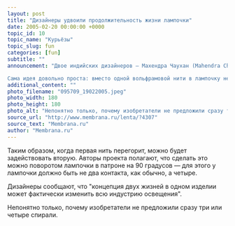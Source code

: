 ```yaml
---
layout: post
title: "Дизайнеры удвоили продолжительность жизни лампочки"
date: 2005-02-20 00:00:00 +0000
topic_id: 10
topic_name: "Курьёзы"
topic_slug: fun
categories: [fun]
subtitle: ""
announcement: "Двое индийских дизайнеров — Махендра Чаухан (Mahendra Chauhan) и Санджей Раджпат (Sanjay Rajput) — придумали, как вдвое продлить жизнь лампочки. Их проект называется Bi-Bulb.

Сама идея довольно проста: вместо одной вольфрамовой нити в лампочку необходимо поместить две, независимые друг от друга."
additional_content: ""
photo_filename: "095709_19022005.jpeg"
photo_width: 180
photo_height: 180
photo_alt: "Непонятно только, почему изобретатели не предложили сразу три или четыре спирали (иллюстрация с сайта designboom.com)"
source_url: "http://www.membrana.ru/lenta/?4307"
source_text: "Membrana.ru"
author: "Membrana.ru"
---
```

Таким образом, когда первая нить перегорит, можно будет задействовать вторую. Авторы проекта полагают, что сделать это можно поворотом лампочки в патроне на 90 градусов — для этого у лампочки должно быть не два контакта, как обычно, а четыре.

Дизайнеры сообщают, что "концепция двух жизней в одном изделии может фактически изменить всю индустрию освещения". 

Непонятно только, почему изобретатели не предложили сразу три или четыре спирали.

